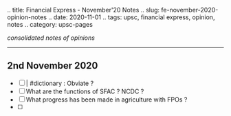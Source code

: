 .. title: Financial Express - November'20  Notes
.. slug: fe-november-2020-opinion-notes
.. date: 2020-11-01 
.. tags: upsc, financial express, opinion, notes
.. category: upsc-pages

*consolidated notes of opinions*
<!-- TEASER_END -->

***

## 2nd November 2020
- [ ] | #dictionary : Obviate ?
- [ ] What are the functions of SFAC ? NCDC ? 
- [ ] What progress has been made in agriculture with FPOs ?
- [ ] 